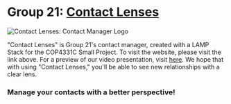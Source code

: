 # Group 21: [Contact Lenses](contactlenses21.com)
<img src="https://imgur.com/a/IfESOng" alt="Contact Lenses: Contact Manager Logo" title="Contact Lenses: See every relationship with a new lens.">

"Contact Lenses" is Group 21's contact manager, created with a LAMP Stack for the COP4331C Small Project. To visit the website, please visit the link above. For a preview of our video presentation, visit [here](https://www.canva.com/design/DAFK6g2s_dg/Nni1XLAlCcBNf6f6k2c_ZQ/view?utm_content=DAFK6g2s_dg&utm_campaign=designshare&utm_medium=link2&utm_source=sharebutton).
We hope that with using "Contact Lenses," you'll be able to see new relationships with a clear lens. 

### Manage your contacts with a better perspective!
